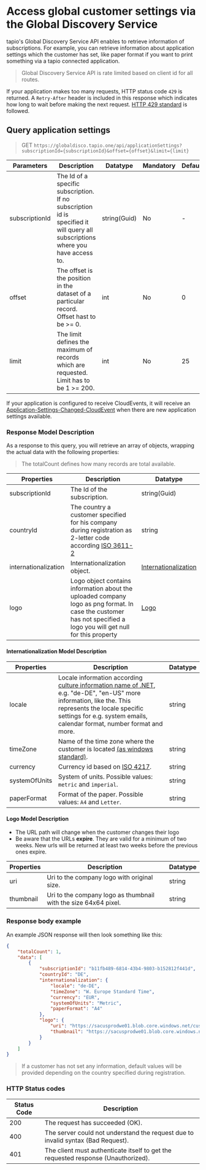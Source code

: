 # Access global customer settings via the Global Discovery Service

tapio's Global Discovery Service API enables to retrieve information of subscriptions. For example, you can retrieve information about application settings which the customer has set, like paper format if you want to print something via a tapio connected application.

> Global Discovery Service API is rate limited based on client id for all routes.

If your application makes too many requests, HTTP status code `429` is returned. A `Retry-After` header is included in this response which indicates how long to wait before making the next request. [HTTP 429 standard](https://datatracker.ietf.org/doc/html/rfc6585#section-4) is followed.

## Query application settings

> GET `https://globaldisco.tapio.one/api/applicationSettings?subscriptionId={subscriptionId}&offset={offset}&limit={limit}`

| Parameters     | Description                                                                                                                     | Datatype     | Mandatory | Default |
| -------------- | ------------------------------------------------------------------------------------------------------------------------------- | ------------ | --------- | ------- |
| subscriptionId | The Id of a specific subscription. If no subscription id is specified it will query all subscriptions where you have access to. | string(Guid) | No        | -       |
| offset         | The offset is the position in the dataset of a particular record. Offset hast to be >= 0.                                       | int          | No        | 0       |
| limit          | The limit defines the maximum of records which are requested. Limit has to be 1 >= 200.                                         | int          | No        | 25      |

If your application is configured to receive CloudEvents, it will receive an [Application-Settings-Changed-CloudEvent](./cloud-events#application-settings-updated-event) when there are new application settings available.

### Response Model Description

As a response to this query, you will retrieve an array of objects, wrapping the actual data with the following properties:
> The totalCount defines how many records are total available.

| Properties           | Description                                                                                                                                                       | Datatype                                                        |
| -------------------- | ----------------------------------------------------------------------------------------------------------------------------------------------------------------- | --------------------------------------------------------------- |
| subscriptionId       | The Id of the subscription.                                                                                                                                       | string(Guid)                                                    |
| countryId            | The country a customer specified for his company during registration as 2-letter code according [ISO 3611-2](https://en.wikipedia.org/wiki/ISO_3166-1_alpha-2)    | string                                                          |
| internationalization | Internationalization object.                                                                                                                                      | [Internationalization](#internationalization-model-description) |
| logo                 | Logo object contains information about the uploaded company logo as png format. In case the customer has not specified a logo you will get null for this property | [Logo](#logo-model-description)                                 |

#### Internationalization Model Description

| Properties    | Description                                                                                                                                                                                                                                                                                                                 | Datatype |
| ------------- | --------------------------------------------------------------------------------------------------------------------------------------------------------------------------------------------------------------------------------------------------------------------------------------------------------------------------- | -------- |
| locale        | Locale information according [culture information name of .NET](https://docs.microsoft.com/en-us/dotnet/api/system.globalization.cultureinfo?view=net-5.0), e.g. "de-DE", "en-US" more information, like the. This represents the locale specific settings for e.g. system emails, calendar format, number format and more. | string   |
| timeZone      | Name of the time zone where the customer is located [(as windows standard)](https://docs.microsoft.com/en-us/windows-hardware/manufacture/desktop/default-time-zones).                                                                                                                                                      | string   |
| currency      | Currency id based on [ISO 4217](https://en.wikipedia.org/wiki/ISO_4217).                                                                                                                                                                                                                                                    | string   |
| systemOfUnits | System of units. Possible values: `metric` and `imperial`.                                                                                                                                                                                                                                                                  | string   |
| paperFormat   | Format of the paper. Possible values: `A4` and `Letter`.                                                                                                                                                                                                                                                                    | string   |

#### Logo Model Description

- The URL path will change when the customer changes their logo
- Be aware that the URLs **expire**. They are valid for a minimum of two weeks. New urls will be returned at least two weeks before the previous ones expire.

| Properties | Description                                                     | Datatype |
| ---------- | --------------------------------------------------------------- | -------- |
| uri        | Uri to the company logo with original size.                     | string   |
| thumbnail  | Uri to the company logo as thumbnail with the size 64x64 pixel. | string   |

### Response body example

An example JSON response will then look something like this:

``` json
{
    "totalCount": 1,
    "data": [
        {
            "subscriptionId": "b11fb489-6814-43b4-9803-b152812f441d",
            "countryId": "DE",
            "internationalization": {
                "locale": "de-DE",
                "timeZone": "W. Europe Standard Time",
                "currency": "EUR",
                "systemOfUnits": "Metric",
                "paperFormat": "A4"
            },
            "logo": {
                "uri": "https://sacusprodwe01.blob.core.windows.net/customerlogos/b11fb489-6814-43b4-9803-b152812f441d%2F1ef6cb32-379e-442f-8dc4-874bcc6de967?sv=2020-04-08&st=2021-02-28T00%3A00%3A00Z&se=2021-04-03T00%3A00%3A00Z&sr=b&sp=r&sig=Xs%2Fx%2FmNLEvsSDpc2r6NN0HCxEDfLUTnA0RakbPlepH8%3D",
                "thumbnail": "https://sacusprodwe01.blob.core.windows.net/customerlogos/b11fb489-6814-43b4-9803-b152812f441d%2F1ef6cb32-379e-442f-8dc4-874bcc6de967_thumbnail?sv=2020-04-08&st=2021-02-28T00%3A00%3A00Z&se=2021-04-03T00%3A00%3A00Z&sr=b&sp=r&sig=dBpjFoP1Kt%2F5PYBnOx%2Fok1VUD02h8yxdGa7a5tTvEKY%3D"
            }
        }
    ]
}
```

> If a customer has not set any information, default values will be provided depending on the country specified during registration.

### HTTP Status codes

| Status Code | Description                                                                       |
| ----------- | --------------------------------------------------------------------------------- |
| 200         | The request has succeeded (OK).                                                   |
| 400         | The server could not understand the request due to invalid syntax (Bad Request).  |
| 401         | The client must authenticate itself to get the requested response (Unauthorized). |

